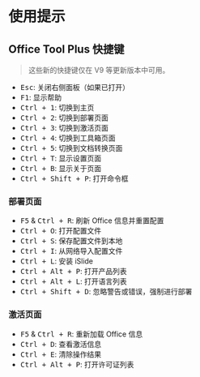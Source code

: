 # 使用提示

## Office Tool Plus 快捷键

> 这些新的快捷键仅在 V9 等更新版本中可用。

- <kbd>Esc</kbd>: 关闭右侧面板（如果已打开）
- <kbd>F1</kbd>: 显示帮助
- <kbd>Ctrl + 1</kbd>: 切换到主页
- <kbd>Ctrl + 2</kbd>: 切换到部署页面
- <kbd>Ctrl + 3</kbd>: 切换到激活页面
- <kbd>Ctrl + 4</kbd>: 切换到工具箱页面
- <kbd>Ctrl + 5</kbd>: 切换到文档转换页面
- <kbd>Ctrl + T</kbd>: 显示设置页面
- <kbd>Ctrl + B</kbd>: 显示关于页面
- <kbd>Ctrl + Shift + P</kbd>: 打开命令框

### 部署页面

- <kbd>F5</kbd> & <kbd>Ctrl + R</kbd>: 刷新 Office 信息并重置配置
- <kbd>Ctrl + O</kbd>: 打开配置文件
- <kbd>Ctrl + S</kbd>: 保存配置文件到本地
- <kbd>Ctrl + I</kbd>: 从网络导入配置文件
- <kbd>Ctrl + L</kbd>: 安装 iSlide
- <kbd>Ctrl + Alt + P</kbd>: 打开产品列表
- <kbd>Ctrl + Alt + L</kbd>: 打开语言列表
- <kbd>Ctrl + Shift + D</kbd>: 忽略警告或错误，强制进行部署

### 激活页面

- <kbd>F5</kbd> & <kbd>Ctrl + R</kbd>: 重新加载 Office 信息
- <kbd>Ctrl + D</kbd>: 查看激活信息
- <kbd>Ctrl + E</kbd>: 清除操作结果
- <kbd>Ctrl + Alt + P</kbd>: 打开许可证列表
